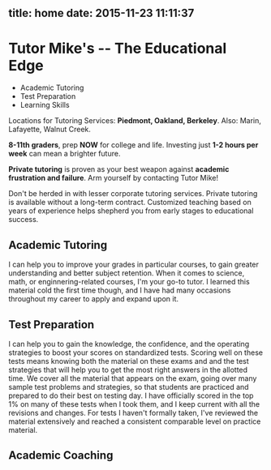 title: home
date: 2015-11-23 11:11:37
---
# Tutor Mike's -- The Educational Edge

* Academic Tutoring
* Test Preparation
* Learning Skills

Locations for Tutoring Services: **Piedmont, Oakland, Berkeley**. Also: Marin, Lafayette, Walnut Creek.

**8-11th graders**, prep **NOW** for college and life. Investing just **1-2 hours per week** can mean a brighter future.

**Private tutoring** is proven as your best weapon against **academic frustration and failure**. Arm yourself by contacting Tutor Mike!

Don't be herded in with lesser corporate tutoring services. Private tutoring is available without a long-term contract. Customized teaching based on years of experience helps shepherd you from early stages to educational success.


## Academic Tutoring
I can help you to improve your grades in particular courses, to gain greater understanding and better subject retention. When it comes to science, math, or enginnering-related courses, I'm your go-to tutor. I learned this material cold the first time though, and I have had many occasions throughout my career to apply and expand upon it.

## Test Preparation
I can help you to gain the knowledge, the confidence, and the operating strategies to boost your scores on standardized tests. Scoring well on these tests means knowing both the material on these exams and and the test strategies that will help you to get the most right answers in the allotted time. We cover all the material that appears on the exam, going over many sample test problems and strategies, so that students are practiced and prepared to do their best on testing day.
I have officially scored in the top 1% on many of these tests when I took them, and I keep current with all the revisions and changes. For tests I haven't formally taken, I've reviewed the material extensively and reached a consistent comparable level on practice material.

## Academic Coaching
